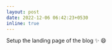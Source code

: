 ```yaml
---
layout: post
date: 2022-12-06 06:42:23+0530
inline: true
---
```


Setup the landing page of the blog :sparkles: :smile:
